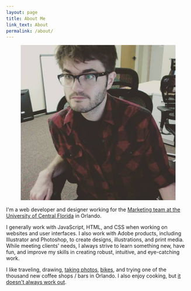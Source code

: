 ```yaml
---
layout: page
title: About Me
link_text: About
permalink: /about/
---
```


<figure class="align-right content-right">
  <img src="/img/me-office.png" class="about-me-pic" alt="My face"/>
</figure>

I'm a web developer and designer working for the <a href="https://brand.ucf.edu/about-ucf-marketing/">Marketing team at the University of Central Florida</a> in Orlando.

I generally work with JavaScript, HTML, and CSS when working on websites and user interfaces. I also work with Adobe products, including Illustrator and Photoshop, to create designs, illustrations, and print media. While meeting clients' needs, I always strive to learn something new, have fun, and improve my skills in creating robust, intuitive, and eye-catching work.

I like traveling, drawing, <a href="https://www.flickr.com/photos/superdeathsquid/">taking photos</a>, <a href="http://www.youtube.com/watch?v=kZ4n_LMyrTE">bikes</a>, and trying one of the thousand new coffee shops / bars in Orlando. I also enjoy cooking, but <a href="https://www.youtube.com/watch?v=RBPI3oKhyyg">it doesn't always work out</a>.
